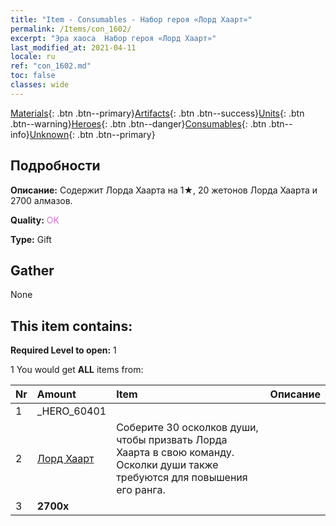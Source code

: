 ```yaml
---
title: "Item - Consumables - Набор героя «Лорд Хаарт»"
permalink: /Items/con_1602/
excerpt: "Эра хаоса  Набор героя «Лорд Хаарт»"
last_modified_at: 2021-04-11
locale: ru
ref: "con_1602.md"
toc: false
classes: wide
---
```

 [Materials](/ru/Items/){: .btn .btn--primary}[Artifacts](/ru/Items/Artifacts/){: .btn .btn--success}[Units](/ru/Items/Units/){: .btn .btn--warning}[Heroes](/ru/Items/Heroes/){: .btn .btn--danger}[Consumables](/ru/Items/Consumables/){: .btn .btn--info}[Unknown](/ru/Items/Unknown/){: .btn .btn--primary}

## Подробности
 **Описание:** Содержит Лорда Хаарта на 1★, 20 жетонов Лорда Хаарта и 2700 алмазов.

 **Quality:** <span style="color: #DA70D6">OK</span>

 **Type:** Gift

## Gather

  None

## This item contains:

 **Required Level to open:** 1

 1 You would get **ALL** items  from:

  | Nr | Amount |     Item    | Описание |
  |:---|:-------|:------------|:-----------:|
  | 1 | _HERO_60401 | 
  | 2 | [Лорд Хаарт](/ru/Items/her_370/) | Соберите 30 осколков души, чтобы призвать Лорда Хаарта в свою команду. Осколки души также требуются для повышения его ранга. | 
  | 3 |  **2700x** | <i class="fas fa-gem"/> |  | 
